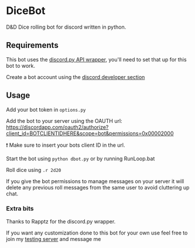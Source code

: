 # DiceBot
D&D Dice rolling bot for discord written in python.

## Requirements
This bot uses the [discord.py API wrapper](https://github.com/Rapptz/discord.py), you'll need to set that up for this bot to work.

Create a bot account using the [discord developer section](https://discordapp.com/developers/applications/me)

## Usage
Add your bot token in `options.py`

Add the bot to your server using the OAUTH url:
https://discordapp.com/oauth2/authorize?client_id=BOTCLIENTIDHERE&scope=bot&permissions=0x00002000

:exclamation: Make sure to insert your bots client ID in the url.

Start the bot using `python dbot.py` or by running RunLoop.bat

Roll dice using `.r 2d20`

If you give the bot permissions to manage messages on your server it will delete any previous roll messages from the same user to avoid cluttering up chat.

### Extra bits
Thanks to Rapptz for the discord.py wrapper.

If you want any customization done to this bot for your own use feel free to join my [testing server](https://discord.gg/0n4QSS0mmQNtD5Ve) and message me

